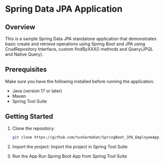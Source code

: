 # Spring Data JPA Application

## Overview

This is a sample Spring Data JPA standalone application that demonstrates basic create and retrieve operations using Spring Boot and JPA 
using CrudRepository Interface, custom findByXXX() methods and Query(JPQL 
and Native Query).

## Prerequisites

Make sure you have the following installed before running the application:

- Java (version 17 or later)
- Maven
- Spring Tool Suite

## Getting Started

1. Clone the repository:

   ```bash
   git clone https://github.com/tusharmahat/SpringBoot_JPA_EmployeeApp.git
2. Import the project:
    Import the project in Spring Tool Suite
3. Run the App
    Run Spring Boot App from Spring Tool Suite
